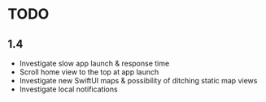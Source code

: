 #  TODO

## 1.4

- Investigate slow app launch & response time
- Scroll home view to the top at app launch
- Investigate new SwiftUI maps & possibility of ditching static map views
- Investigate local notifications
